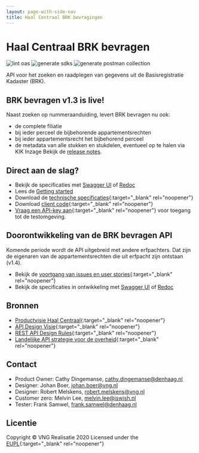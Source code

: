 ```yaml
---
layout: page-with-side-nav
title: Haal Centraal BRK bevragingen
---
```


# Haal Centraal BRK bevragen

![lint oas](https://github.com/VNG-Realisatie/Haal-Centraal-BRK-bevragen/workflows/lint-oas/badge.svg)
![generate sdks](https://github.com/VNG-Realisatie/Haal-Centraal-BRK-bevragen/workflows/generate-sdks/badge.svg)
![generate postman collection](https://github.com/VNG-Realisatie/Haal-Centraal-BRK-bevragen/workflows/generate-postman-collection/badge.svg)

API voor het zoeken en raadplegen van gegevens uit de Basisregistratie Kadaster (BRK).

## BRK bevragen v1.3 is live!

Naast zoeken op nummeraanduiding, levert BRK bevragen nu ook:
* de complete filiatie
* bij ieder perceel de bijbehorende appartementsrechten
* bij ieder appartementsrecht het bijbehorend perceel
* de metadata van alle stukken en stukdelen, eventueel op te halen via KIK Inzage
Bekijk de [release notes](./releasenotes).

## Direct aan de slag?

* Bekijk de specificaties met [Swagger UI](./swagger-ui) of [Redoc](./redoc)
* Lees de [Getting started](./getting-started)
* Download de [technische specificaties](https://github.com/VNG-Realisatie/Haal-Centraal-BRK-bevragen/blob/master/specificatie/genereervariant/openapi.yaml){:target="_blank" rel="noopener"}
* Download [client code](https://github.com/VNG-Realisatie/Haal-Centraal-BRK-bevragen/tree/master/code){:target="_blank" rel="noopener"}
* [Vraag een API-key aan](https://formulieren.kadaster.nl/aanmelden_brk_bevragen){:target="_blank" rel="noopener"} voor toegang tot de testomgeving.

## Doorontwikkeling van de BRK bevragen API

Komende periode wordt de API uitgebreid met andere erfpachters. Dat zijn de eigenaren van de appartementsrechten die uit erfpacht zijn ontstaan (v1.4). 
* Bekijk de [voortgang van issues en user stories](https://github.com/VNG-Realisatie/Haal-Centraal-BRK-bevragen/issues?q=is%3Aissue+label%3A%22BRK+bevragen+v1.4%22){:target="_blank" rel="noopener"}
* Bekijk de specificaties in ontwikkeling met [Swagger UI](./swagger-ui-io) of [Redoc](./redoc-io)

## Bronnen

* [Productvisie Haal Centraal](https://vng-realisatie.github.io/Haal-Centraal){:target="_blank" rel="noopener"}
* [API Design Visie](https://github.com/Geonovum/KP-APIs/tree/master/Werkgroep%20Design%20Visie){:target="_blank" rel="noopener"}
* [REST API Design Rules](https://docs.geostandaarden.nl/api/API-Designrules/){:target="_blank" rel="noopener"}
* [Landelijke API strategie voor de overheid](https://geonovum.github.io/KP-APIs/){:target="_blank" rel="noopener"}

## Contact

* Product Owner: Cathy Dingemanse, [cathy.dingemanse@denhaag.nl](mailto:cathy.dingemanse@denhaag.nl)
* Designer: Johan Boer, [johan.boer@vng.nl](mailto:johan.boer@vng.nl)
* Designer: Robert Melskens, [robert.melskens@vng.nl](mailto:robert.melskens@vng.nl)
* Customer zero: Melvin Lee, [melvin.lee@iswish.nl](mailto:melvin.lee@iswish.nl)
* Tester: Frank Samwel, [frank.samwel@denhaag.nl](mailto:frank.samwel@denhaag.nl)


## Licentie

Copyright &copy; VNG Realisatie 2020
Licensed under the [EUPL](https://github.com/VNG-Realisatie/Haal-Centraal-BRK-bevragen/blob/master/LICENCE.md){:target="_blank" rel="noopener"}
